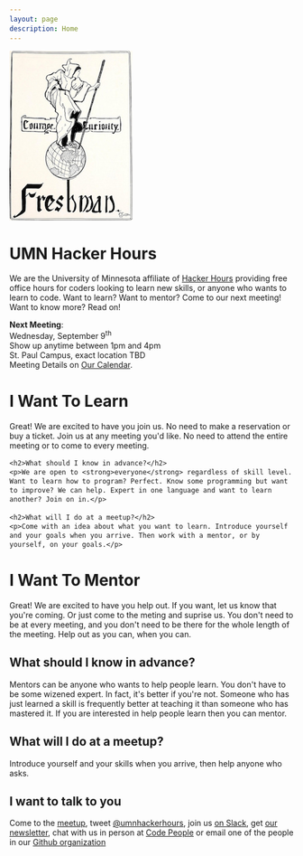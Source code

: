 ```yaml
---
layout: page
description: Home
---
```

<div class="page-header">
  <div class="row">
    <div class="col-md-2">
      <img src="img/logo.jpg" class="img-responsive" />
    </div>
    <div class="col-md-6">
      <h1>UMN Hacker Hours</h1>
      <p>We are the University of Minnesota affiliate of <a href="http://hackerhours.org/">Hacker Hours</a> providing free office hours for coders looking to learn new skills, or anyone who wants to learn to code. Want to learn? Want to mentor? Come to our next meeting! Want to know more? Read on!</p>
      <div class="alert alert-success" role="alert">
        <a class="anchor" id="next_meeting"></a>
        <strong>Next Meeting</strong>:<br />
        Wednesday, September 9<sup>th</sup><br />
        Show up anytime between 1pm and 4pm<br />
        St. Paul Campus, exact location TBD<br />
        Meeting Details on <a href="https://www.google.com/calendar/embed?src=umn.edu_ii9odmho4m63bsq19879mu0iis%40group.calendar.google.com&ctz=America/Chicago">Our Calendar</a>.
      </div>
    </div>
  </div>
</div>

<div class="row">
  <div class="col-md-6">
    <h1>I Want To Learn</h1>
    <p>Great! We are excited to have you join us. No need to make a reservation or buy a ticket. Join us at any meeting you'd like. No need to attend the entire meeting or to come to every meeting.</p>

    <h2>What should I know in advance?</h2>
    <p>We are open to <strong>everyone</strong> regardless of skill level. Want to learn how to program? Perfect. Know some programming but want to improve? We can help. Expert in one language and want to learn another? Join on in.</p>

    <h2>What will I do at a meetup?</h2>
    <p>Come with an idea about what you want to learn. Introduce yourself and your goals when you arrive. Then work with a mentor, or by yourself, on your goals.</p>
  </div>
  <div class="col-md-6">
    <h1>I Want To Mentor</h1>
    <p>Great! We are excited to have you help out. If you want, let us know that you're coming. Or just come to the meting and suprise us. You don't need to be at every meeting, and you don't need to be there for the whole length of the meeting. Help out as you can, when you can.</p> 
    <h2>What should I know in advance?</h2>
    <p>Mentors can be anyone who wants to help people learn. You don't have to be some wizened expert. In fact, it's better if you're not. Someone who has just learned a skill is frequently better at teaching it than someone who has mastered it. If you are interested in help people learn then you can mentor.</p>
    <h2>What will I do at a meetup?</h2>
    <p>Introduce yourself and your skills when you arrive, then help anyone who asks.</p>
  </div>
</div>

## I want to talk to you

Come to the [meetup](#next_meeting), tweet [@umnhackerhours](https://twitter.com/umnhackerhours), join us [on Slack](https://umnhackerhours.slack.com/), get [our newsletter](http://tinyletter.com/umnhackerhours), chat with us in person at [Code People](http://code-people.umn.edu/) or email one of the people in our [Github organization](https://github.com/umnhackerhours)
